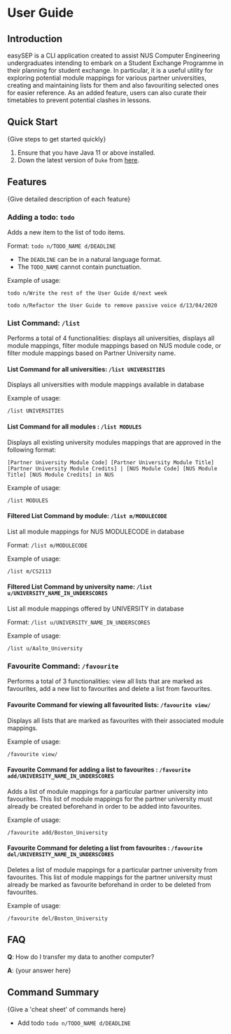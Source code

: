 # User Guide

## Introduction

easySEP is a CLI application created to assist NUS Computer Engineering undergraduates intending to embark on a Student Exchange Programme in their planning for student exchange.
In particular, it is a useful utility for exploring potential module mappings for various partner universities, creating and maintaining lists for them and also favouriting selected ones
for easier reference. As an added feature, users can also curate their timetables to prevent potential clashes in lessons.

## Quick Start

{Give steps to get started quickly}

1. Ensure that you have Java 11 or above installed.
1. Down the latest version of `Duke` from [here](http://link.to/duke).

## Features

{Give detailed description of each feature}

### Adding a todo: `todo`

Adds a new item to the list of todo items.

Format: `todo n/TODO_NAME d/DEADLINE`

- The `DEADLINE` can be in a natural language format.
- The `TODO_NAME` cannot contain punctuation.

Example of usage:

`todo n/Write the rest of the User Guide d/next week`

`todo n/Refactor the User Guide to remove passive voice d/13/04/2020`

### List Command: `/list`

Performs a total of 4 functionalities: displays all universities, displays all module mappings, filter module mappings based on NUS module code, or filter module mappings based on Partner University name.

#### List Command for all universities: `/list UNIVERSITIES`

Displays all universities with module mappings available in database

Example of usage:

`/list UNIVERSITIES`

#### List Command for all modules : `/list MODULES`

Displays all existing university modules mappings that are approved in the following format:

`[Partner University Module Code] [Partner University Module Title] [Partner University Module Credits] | [NUS Module Code] [NUS Module Title] [NUS Module Credits] in NUS`

Example of usage:

`/list MODULES`

#### Filtered List Command by module: `/list m/MODULECODE`

List all module mappings for NUS MODULECODE in database

Format: `/list m/MODULECODE`

Example of usage:

`/list m/CS2113`

#### Filtered List Command by university name: `/list u/UNIVERSITY_NAME_IN_UNDERSCORES`

List all module mappings offered by UNIVERSITY in database

Format: `/list u/UNIVERSITY_NAME_IN_UNDERSCORES`

Example of usage:

`/list u/Aalto_University`

### Favourite Command: `/favourite`

Performs a total of 3 functionalities: view all lists that are marked as favourites, add a new list to favourites and delete a list from favourites.

#### Favourite Command for viewing all favourited lists: `/favourite view/`

Displays all lists that are marked as favourites with their associated module mappings.

Example of usage:

`/favourite view/`

#### Favourite Command for adding a list to favourites : `/favourite add/UNIVERSITY_NAME_IN_UNDERSCORES`

Adds a list of module mappings for a particular partner university into favourites. This list of module mappings for the partner university
must already be created beforehand in order to be added into favourites.

Example of usage:

`/favourite add/Boston_University`

#### Favourite Command for deleting a list from favourites : `/favourite del/UNIVERSITY_NAME_IN_UNDERSCORES`

Deletes a list of module mappings for a particular partner university from favourites. This list of module mappings for the partner university
must already be marked as favourite beforehand in order to be deleted from favourites.

Example of usage:

`/favourite del/Boston_University`

## FAQ

**Q**: How do I transfer my data to another computer?

**A**: {your answer here}

## Command Summary

{Give a 'cheat sheet' of commands here}

- Add todo `todo n/TODO_NAME d/DEADLINE`
